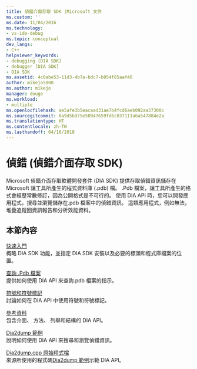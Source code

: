 ```yaml
---
title: 偵錯介面存取 SDK |Microsoft 文件
ms.custom: ''
ms.date: 11/04/2016
ms.technology:
- vs-ide-debug
ms.topic: conceptual
dev_langs:
- C++
helpviewer_keywords:
- debugging [DIA SDK]
- debugger [DIA SDK]
- DIA SDK
ms.assetid: 4c0abe53-11d3-4b7a-bdc7-b054f85aaf40
author: mikejo5000
ms.author: mikejo
manager: douge
ms.workload:
- multiple
ms.openlocfilehash: ae5afe3b5eacaad31ae7b4fcd6aeb092aa37300c
ms.sourcegitcommit: 6a9d5bd75e50947659fd6c837111a6a547884e2a
ms.translationtype: HT
ms.contentlocale: zh-TW
ms.lasthandoff: 04/16/2018
---
```

# <a name="debug-interface-access-sdk"></a>偵錯 (偵錯介面存取 SDK)
Microsoft 偵錯介面存取軟體開發套件 (DIA SDK) 提供存取偵錯資訊儲存在 Microsoft 讓工具所產生的程式資料庫 (.pdb) 檔。 .Pdb 檔案，讓工具所產生的格式會經歷常數修訂，因為公開格式是不可行的。 使用 DIA API 時，您可以開發應用程式，搜尋並瀏覽儲存在.pdb 檔案中的偵錯資訊。 這類應用程式，例如無法，堆疊追蹤回資訊報告和分析效能資料。  
  
## <a name="in-this-section"></a>本節內容  
 [快速入門](../../debugger/debug-interface-access/getting-started-debug-interface-access-sdk.md)  
 概略 DIA SDK 功能，並指定 DIA SDK 安裝以及必要的標頭和程式庫檔案的位置。  
  
 [查詢 .Pdb 檔案](../../debugger/debug-interface-access/querying-the-dot-pdb-file.md)  
 提供如何使用 DIA API 來查詢.pdb 檔案的指示。  
  
 [符號和符號標記](../../debugger/debug-interface-access/symbols-and-symbol-tags.md)  
 討論如何在 DIA API 中使用符號和符號標記。  
  
 [參考資料](../../debugger/debug-interface-access/debug-interface-access-sdk-reference.md)  
 包含介面、 方法、 列舉和結構的 DIA API。  
  
 [Dia2dump 範例](../../debugger/debug-interface-access/dia2dump-sample.md)  
 說明如何使用 DIA API 來搜尋和瀏覽偵錯資訊。  
  
 [Dia2dump.cpp 原始程式檔](../../debugger/debug-interface-access/dia2dump-cpp-source-file.md)  
 來源所使用的程式碼[Dia2dump 範例](../../debugger/debug-interface-access/dia2dump-sample.md)示範 DIA API。